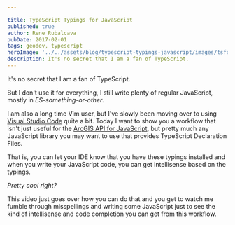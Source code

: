 ```yaml
---

title: TypeScript Typings for JavaScript
published: true
author: Rene Rubalcava
pubDate: 2017-02-01
tags: geodev, typescript
heroImage: '../../assets/blog/typescript-typings-javascript/images/tsforjs.jpg'
description: It's no secret that I am a fan of TypeScript.
---
```


It's no secret that I am a fan of TypeScript.

But I don't use it for everything, I still write plenty of regular JavaScript,
mostly in _ES-something-or-other_.

I am also a long time Vim user, but I've slowly been moving over to using
[Visual Studio Code](https://code.visualstudio.com/) quite a bit. Today I want
to show you a workflow that isn't just useful for the
[ArcGIS API for JavaScript](https://developers.arcgis.com/javascript/), but
pretty much any JavaScript library you may want to use that provides TypeScript
Declaration Files.

That is, you can let your IDE know that you have these typings installed and
when you write your JavaScript code, you can get intellisense based on the
typings.

_Pretty cool right?_

This video just goes over how you can do that and you get to watch me fumble
through misspellings and writing some JavaScript just to see the kind of
intellisense and code completion you can get from this workflow.

<lite-youtube videoid="spi5txUoits"></lite-youtube>
